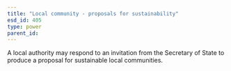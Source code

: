 ```yaml
---
title: "Local community - proposals for sustainability"
esd_id: 405
type: power
parent_id:  
---
```


A local authority may respond to an invitation from the Secretary of State to produce a proposal for sustainable local communities. 

